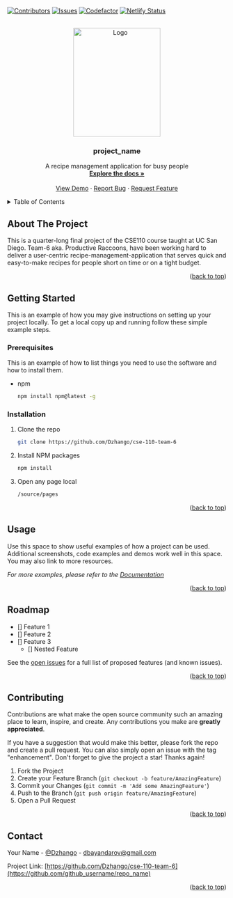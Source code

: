 <div id="top"></div>
<!--
*** Thanks for checking out the Best-README-Template. If you have a suggestion
*** that would make this better, please fork the repo and create a pull request
*** or simply open an issue with the tag "enhancement".
*** Don't forget to give the project a star!
*** Thanks again! Now go create something AMAZING! :D
-->



<!-- PROJECT SHIELDS -->
<!--
*** I'm using markdown "reference style" links for readability.
*** Reference links are enclosed in brackets [ ] instead of parentheses ( ).
*** See the bottom of this document for the declaration of the reference variables
*** for contributors-url, forks-url, etc. This is an optional, concise syntax you may use.
*** https://www.markdownguide.org/basic-syntax/#reference-style-links
-->
[![Contributors][contributors-shield]][contributors-url]
[![Issues][issues-shield]][issues-url]
[![Codefactor][codefactor-shield]][codefactor-url]
[![Netlify Status][netlify-shield]][netlify-url]
<!-- [![MIT License][license-shield]][license-url]
[![LinkedIn][linkedin-shield]][linkedin-url] -->



<!-- PROJECT LOGO -->
<br />
<div align="center">
  <a href="https://github.com/Dzhango/cse-110-team-6">
    <img src="https://github.com/Dzhango/cse-110-team-6/blob/main/admin/branding/PierreCook.png?raw=true" alt="Logo" width="200" height="250">
  </a>

<h3 align="center">project_name</h3>

  <p align="center">
    A recipe management application for busy people
    <br />
    <a href="https://github.com/Dzhango/cse-110-team-6/tree/main/specs"><strong>Explore the docs »</strong></a>
    <br />
    <br />
    <a href="https://productive-racoons.netlify.app/pages/mainpage/mainpagebootstrap">View Demo</a>
    ·
    <a href="https://github.com/Dzhango/cse-110-team-6/issues">Report Bug</a>
    ·
    <a href="https://github.com/Dzhango/cse-110-team-6/issues">Request Feature</a>
  </p>
</div>



<!-- TABLE OF CONTENTS -->
<details>
  <summary>Table of Contents</summary>
  <ol>
    <li>
      <a href="#about-the-project">About The Project</a>
      <ul>
        <li><a href="#built-with">Built With</a></li>
      </ul>
    </li>
    <li>
      <a href="#getting-started">Getting Started</a>
      <ul>
        <li><a href="#prerequisites">Prerequisites</a></li>
        <li><a href="#installation">Installation</a></li>
      </ul>
    </li>
    <li><a href="#usage">Usage</a></li>
    <li><a href="#roadmap">Roadmap</a></li>
    <li><a href="#contributing">Contributing</a></li>
    <!-- <li><a href="#license">License</a></li> -->
    <li><a href="#contact">Contact</a></li>
    <!-- <li><a href="#acknowledgments">Acknowledgments</a></li> -->
  </ol>
</details>



<!-- ABOUT THE PROJECT -->
## About The Project

<!-- [![Product Name Screen Shot][product-screenshot]](https://example.com) -->

<!-- Here's a blank template to get started: To avoid retyping too much info. Do a search and replace with your text editor for the following: `github_username`, `repo_name`, `twitter_handle`, `linkedin_username`, `email`, `email_client`, `project_title`, `project_description` -->
This is a quarter-long final project of the CSE110 course taught at UC San Diego. Team-6 aka. Productive Raccoons, have been working hard to deliver a user-centric recipe-management-application that serves quick and easy-to-make recipes for people short on time or on a tight budget. 

<p align="right">(<a href="#top">back to top</a>)</p>


<!-- GETTING STARTED -->
## Getting Started

This is an example of how you may give instructions on setting up your project locally.
To get a local copy up and running follow these simple example steps.

### Prerequisites

This is an example of how to list things you need to use the software and how to install them.
* npm
  ```sh
  npm install npm@latest -g
  ```

### Installation

1. Clone the repo
   ```sh
   git clone https://github.com/Dzhango/cse-110-team-6
   ```
2. Install NPM packages
   ```sh
   npm install
   ```
3. Open any page local
   ```sh
   /source/pages
   ```

<p align="right">(<a href="#top">back to top</a>)</p>



<!-- USAGE EXAMPLES -->
## Usage

Use this space to show useful examples of how a project can be used. Additional screenshots, code examples and demos work well in this space. You may also link to more resources.

_For more examples, please refer to the [Documentation](https://github.com/Dzhango/cse-110-team-6)_

<p align="right">(<a href="#top">back to top</a>)</p>



<!-- ROADMAP -->
## Roadmap

- [] Feature 1
- [] Feature 2
- [] Feature 3
    - [] Nested Feature

See the [open issues](https://github.com/github_username/repo_name/issues) for a full list of proposed features (and known issues).

<p align="right">(<a href="#top">back to top</a>)</p>



<!-- CONTRIBUTING -->
## Contributing

Contributions are what make the open source community such an amazing place to learn, inspire, and create. Any contributions you make are **greatly appreciated**.

If you have a suggestion that would make this better, please fork the repo and create a pull request. You can also simply open an issue with the tag "enhancement".
Don't forget to give the project a star! Thanks again!

1. Fork the Project
2. Create your Feature Branch (`git checkout -b feature/AmazingFeature`)
3. Commit your Changes (`git commit -m 'Add some AmazingFeature'`)
4. Push to the Branch (`git push origin feature/AmazingFeature`)
5. Open a Pull Request

<p align="right">(<a href="#top">back to top</a>)</p>


<!-- CONTACT -->
## Contact

Your Name - [@Dzhango](https://github.com/Dzhango) - dbayandarov@gmail.com

Project Link: [https://github.com/Dzhango/cse-110-team-6](https://github.com/github_username/repo_name)

<p align="right">(<a href="#top">back to top</a>)</p>



<!-- ACKNOWLEDGMENTS -->
<!-- ## Acknowledgments

* []()
* []()
* []()

<p align="right">(<a href="#top">back to top</a>)</p> -->



<!-- MARKDOWN LINKS & IMAGES -->
<!-- https://www.markdownguide.org/basic-syntax/#reference-style-links -->
[contributors-shield]: https://img.shields.io/github/contributors/dzhango/cse-110-team6?style=for-the-badge
[contributors-url]: https://github.com/Dzhango/cse-110-team-6/graphs/contributors
[forks-shield]: https://img.shields.io/github/forks/github_username/repo_name.svg?style=for-the-badge
[forks-url]: https://github.com/github_username/repo_name/network/members
[stars-shield]: https://img.shields.io/github/stars/github_username/repo_name.svg?style=for-the-badge
[stars-url]: https://github.com/github_username/repo_name/stargazers
[issues-shield]: https://img.shields.io/github/issues/dzhango/cse-110-team6?style=for-the-badge
[issues-url]: https://github.com/Dzhango/cse-110-team-6/issues
[license-shield]: https://img.shields.io/github/license/github_username/repo_name.svg?style=for-the-badge
[license-url]: https://github.com/github_username/repo_name/blob/master/LICENSE.txt
[linkedin-shield]: https://img.shields.io/badge/-LinkedIn-black.svg?style=for-the-badge&logo=linkedin&colorB=555
[linkedin-url]: https://linkedin.com/in/linkedin_username
[product-screenshot]: images/screenshot.png
[codefactor-shield]: https://img.shields.io/codefactor/grade/github/dzhango/cse-110-team-6?style=for-the-badge
[codefactor-url]: https://www.codefactor.io/repository/github/dzhango/cse-110-team-6
[netlify-shield]: https://img.shields.io/netlify/9e8acf1e-cb0c-49bf-ab6e-11efdd81e3d3?style=for-the-badge
[netlify-url]: https://app.netlify.com/sites/focused-lewin-0ee25c/deploys
